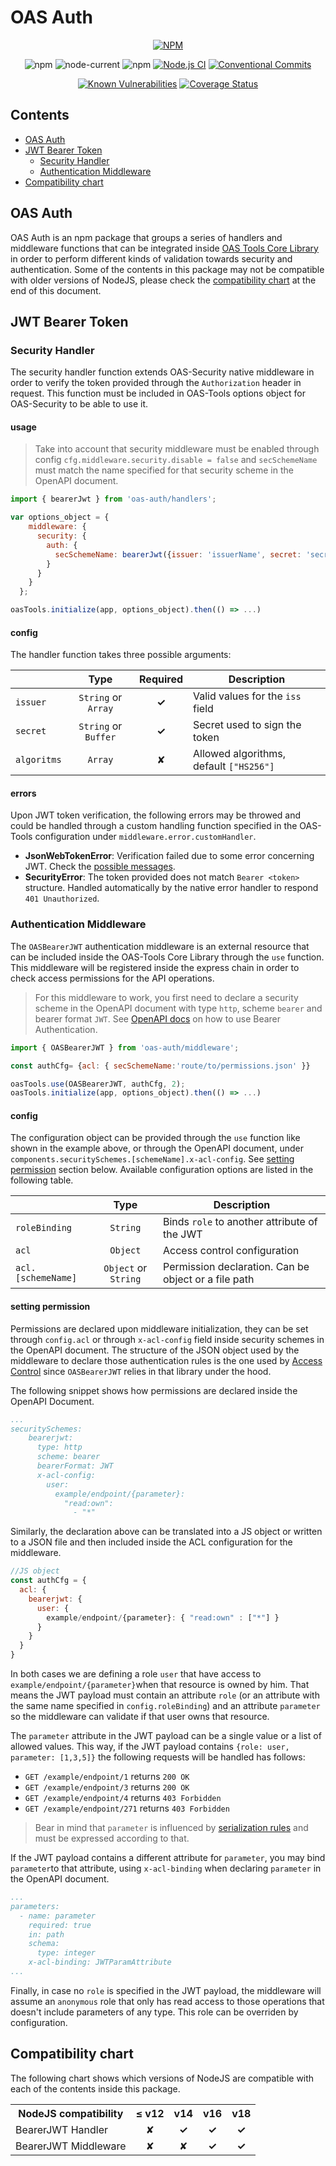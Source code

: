 # OAS Auth

<div align="center">

[![NPM](https://nodei.co/npm/@oas-tools/auth.png?compact=true)](https://nodei.co/npm/@oas-tools/auth)

![npm](https://img.shields.io/npm/v/@oas-tools/auth)
![node-current](https://img.shields.io/node/v/@oas-tools/auth)
![npm](https://img.shields.io/npm/dw/@oas-tools/auth)
[![Node.js CI](https://github.com/oas-tools/oas-tools/actions/workflows/nodejs.yaml/badge.svg)](https://github.com/oas-tools/oas-auth/actions/workflows/nodejs.yaml)
[![Conventional Commits](https://img.shields.io/badge/Conventional%20Commits-1.0.0-green.svg)](https://conventionalcommits.org)
<br/>

[![Known Vulnerabilities](https://snyk.io/test/github/oas-tools/oas-auth/main/badge.svg)](https://snyk.io/test/github/oas-tools/oas-auth)
[![Coverage Status](https://coveralls.io/repos/github/oas-tools/oas-auth/badge.svg?branch=main)](https://coveralls.io/github/oas-tools/oas-auth?branch=main)
</div>

## Contents
- [OAS Auth](#oas-auth-1)
- [JWT Bearer Token](#jwt-bearer-token)
  * [Security Handler](#security-handler)
  * [Authentication Middleware](#authentication-middleware)
- [Compatibility chart](#compatibility-chart)

## OAS Auth
OAS Auth is an npm package that groups a series of handlers and middleware functions that can be integrated inside [OAS Tools Core Library](https://github.com/oas-tools/oas-tools) in order to perform different kinds of validation towards security and authentication. Some of the contents in this package may not be compatible with older versions of NodeJS, please check the [compatibility chart](#compatibility-chart) at the end of this document.

## JWT Bearer Token

### Security Handler
The security handler function extends OAS-Security native middleware in order to verify the token provided through the `Authorization` header in request. This function must be included in OAS-Tools options object for OAS-Security to be able to use it.

#### usage
> Take into account that security middleware must be enabled through config `cfg.middleware.security.disable = false` and `secSchemeName` must match the name specified for that security scheme in the OpenAPI document.

```javascript
import { bearerJwt } from 'oas-auth/handlers';

var options_object = {
    middleware: {
      security: {
        auth: {
          secSchemeName: bearerJwt({issuer: 'issuerName', secret: 'secretKey'})
        }
      }
    }
  };

oasTools.initialize(app, options_object).then(() => ...)
```

#### config
The handler function takes three possible arguments:

|          	 | **Type**            |**Required**    |**Description**                         |
|------------|:-------------------:|:--------------:|----------------------------------------|
| `issuer`   | `String` or `Array` |**✓**           | Valid values for the `iss` field       |
| `secret` 	 | `String` or `Buffer`|**✓**           | Secret used to sign the token          |
| `algoritms`| `Array`             |✘               | Allowed algorithms, default `["HS256"]`|

#### errors
Upon JWT token verification, the following errors may be throwed and could be handled through a custom handling function specified in the OAS-Tools configuration under `middleware.error.customHandler`.

- **JsonWebTokenError**: Verification failed due to some error concerning JWT. Check the [possible messages](https://github.com/auth0/node-jsonwebtoken#jsonwebtokenerror).
- **SecurityError**: The token provided does not match `Bearer <token>` structure. Handled automatically by the native error handler to respond `401 Unauthorized`.

### Authentication Middleware
The `OASBearerJWT` authentication middleware is an external resource that can be included inside the OAS-Tools Core Library through the `use` function. This middleware will be registered inside the express chain in order to check access permissions for the API operations.

> For this middleware to work, you first need to declare a security scheme in the OpenAPI document with type `http`, scheme `bearer` and bearer format `JWT`. See [OpenAPI docs](https://swagger.io/docs/specification/authentication/bearer-authentication/) on how to use Bearer Authentication.

```javascript
import { OASBearerJWT } from 'oas-auth/middleware';

const authCfg= {acl: { secSchemeName:'route/to/permissions.json' }}

oasTools.use(OASBearerJWT, authCfg, 2);
oasTools.initialize(app, options_object).then(() => ...)

```

#### config
The configuration object can be provided through the `use` function like shown in the example above, or through the OpenAPI document, under `components.securitySchemes.[schemeName].x-acl-config`. See [setting permission](#setting-permission) section below. Available configuration options are listed in the following table.

|          	 			 | **Type**            |**Description**                             		 |
|------------------------|:-------------------:|-----------------------------------------------------|
|`roleBinding`			 | `String`            | Binds `role` to another attribute of the JWT		 |
| `acl`      			 | `Object`            | Access control configuration      	        		 |
| `acl.[schemeName]` 	 | `Object` or `String`| Permission declaration. Can be object or a file path|


#### setting permission
Permissions are declared upon middleware initialization, they can be set through `config.acl` or through `x-acl-config` field inside security schemes in the OpenAPI document. The structure of the JSON object used by the middleware to declare those authentication rules is the one used by [Access Control](https://github.com/onury/accesscontrol#defining-all-grants-at-once) since `OASBearerJWT` relies in that library under the hood.

The following snippet shows how permissions are declared inside the OpenAPI Document.

```yaml
...
securitySchemes:
    bearerjwt:
      type: http
      scheme: bearer
      bearerFormat: JWT
      x-acl-config:
        user:
          example/endpoint/{parameter}:
            "read:own":
              - "*"
```

Similarly, the declaration above can be translated into a JS object or written to a JSON file and then included inside the ACL configuration for the middleware.

```javascript
//JS object
const authCfg = {
  acl: {
    bearerjwt: {
      user: {
        example/endpoint/{parameter}: { "read:own" : ["*"] }
      }
    }
  } 
}
```
In both cases we are defining a role `user` that have access to `example/endpoint/{parameter}`when that resource is owned by him. That means the JWT payload must contain an attribute `role` (or an attribute with the same name specified in `config.roleBinding`) and an attribute `parameter` so the middleware can validate if that user owns that resource.

The `parameter` attribute in the JWT payload can be a single value or a list of allowed values. This way, if the JWT payload contains `{role: user, parameter: [1,3,5]}` the following requests will be handled has follows:
- `GET /example/endpoint/1` returns `200 OK`
- `GET /example/endpoint/3` returns `200 OK`
- `GET /example/endpoint/4` returns `403 Forbidden`
- `GET /example/endpoint/271` returns `403 Forbidden`

> Bear in mind that `parameter` is influenced by [serialization rules](https://swagger.io/docs/specification/serialization/) and must be expressed according to that.

If the JWT payload contains a different attribute for `parameter`, you may bind `parameter`to that attribute, using `x-acl-binding` when declaring `parameter` in the OpenAPI document.

```yaml
...
parameters:
  - name: parameter
    required: true
    in: path
    schema:
      type: integer
    x-acl-binding: JWTParamAttribute
...
```

Finally, in case no `role` is specified in the JWT payload, the middleware will assume an `anonymous` role that only has read access to those operations that doesn't include parameters of any type. This role can be overriden by configuration.

## Compatibility chart
The following chart shows which versions of NodeJS are compatible with each of the contents inside this package.

<table>
	<tr>
    	<th>NodeJS compatibility</th>
        <th>≤ v12</th>
        <th>v14</th>
        <th>v16</th>
        <th>v18</th>
    </tr>
    <tr>
    	<td>BearerJWT Handler</td>
        <td align="center">✘</td>
        <td align="center"><b>✓</b></td>
        <td align="center"><b>✓</b></td>
        <td align="center"><b>✓</b></td>
    </tr>
    <tr>
    	<td>BearerJWT Middleware</td>
        <td align="center">✘</td>
        <td align="center">✘</td>
        <td align="center"><b>✓</b></td>
        <td align="center"><b>✓</b></td>
    </tr>
</table>
